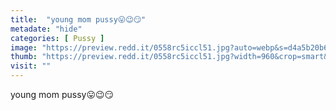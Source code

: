 ```yaml
---
title:  "young mom pussy😛😉😏"
metadate: "hide"
categories: [ Pussy ]
image: "https://preview.redd.it/0558rc5iccl51.jpg?auto=webp&s=d4a5b20b62761f7b464da62f02199349e2cfd10e"
thumb: "https://preview.redd.it/0558rc5iccl51.jpg?width=960&crop=smart&auto=webp&s=4ad2b6c593e3459c409c0c4f441fe909f6fe8559"
visit: ""
---
```

young mom pussy😛😉😏

